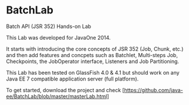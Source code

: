 # BatchLab
Batch API (JSR 352) Hands-on Lab

This Lab was developed for JavaOne 2014.

It starts with introducing the core concepts of JSR 352 (Job, Chunk, etc.) and then add features and concpets such as Batchlet, Multi-steps Job, Checkpoints, the JobOperator interface, Listeners and Job Partitioning.

This Lab has been tested on GlassFish 4.0 & 4.1 but should work on any Java EE 7 compatible application server (full platform).

To get started, download the project and check [https://github.com/java-ee/BatchLab/blob/master/masterLab.html]
